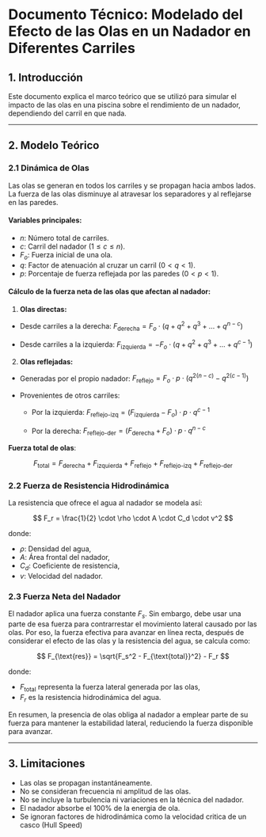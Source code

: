 # Documento Técnico: Modelado del Efecto de las Olas en un Nadador en Diferentes Carriles

## 1. Introducción

Este documento explica el marco teórico que se utilizó para simular el impacto de las olas en una piscina sobre el rendimiento de un nadador, dependiendo del carril en que nada.

---

## 2. Modelo Teórico

### 2.1 Dinámica de Olas

Las olas se generan en todos los carriles y se propagan hacia ambos lados. La fuerza de las olas disminuye al atravesar los separadores y al reflejarse en las paredes.

#### Variables principales:

* $n$: Número total de carriles.
* $c$: Carril del nadador ($1 \leq c \leq n$).
* $F_o$: Fuerza inicial de una ola.
* $q$: Factor de atenuación al cruzar un carril ($0 < q < 1$).
* $p$: Porcentaje de fuerza reflejada por las paredes ($0 < p < 1$).

#### Cálculo de la fuerza neta de las olas que afectan al nadador:

1. **Olas directas:**

  * Desde carriles a la derecha:
    $F_{\text{derecha}} = F_o \cdot (q + q^2 + q^3 + \ldots + q^{n-c})$

  * Desde carriles a la izquierda:
    $F_{\text{izquierda}} = -F_o \cdot (q + q^2 + q^3 + \ldots + q^{c-1})$

2. **Olas reflejadas:**

  * Generadas por el propio nadador:
    $F_{\text{reflejo}} = F_o \cdot p \cdot (q^{2(n-c)} - q^{2(c-1)})$

  * Provenientes de otros carriles:

    * Por la izquierda:
      $F_{\text{reflejo-izq}} = (F_{\text{izquierda}} - F_o) \cdot p \cdot q^{c-1}$

    * Por la derecha:
      $F_{\text{reflejo-der}} = (F_{\text{derecha}} + F_o) \cdot p \cdot q^{n-c}$
      
**Fuerza total de olas**:

$$
F_{\text{total}} = F_{\text{derecha}} + F_{\text{izquierda}} + F_{\text{reflejo}} + F_{\text{reflejo-izq}} + F_{\text{reflejo-der}}
$$

### 2.2 Fuerza de Resistencia Hidrodinámica

La resistencia que ofrece el agua al nadador se modela así:

$$
F_r = \frac{1}{2} \cdot \rho \cdot A \cdot C_d \cdot v^2
$$

donde:

* $\rho$: Densidad del agua,
* $A$: Área frontal del nadador,
* $C_d$: Coeficiente de resistencia,
* $v$: Velocidad del nadador.

### 2.3 Fuerza Neta del Nadador

El nadador aplica una fuerza constante $F_s$. Sin embargo, debe usar una parte de esa fuerza para contrarrestar el movimiento lateral causado por las olas. Por eso, la fuerza efectiva para avanzar en línea recta, después de considerar el efecto de las olas y la resistencia del agua, se calcula como:

$$
F_{\text{res}} = \sqrt{F_s^2 - F_{\text{total}}^2} - F_r
$$

donde:

* $F_{\text{total}}$ representa la fuerza lateral generada por las olas,
* $F_r$ es la resistencia hidrodinámica del agua.

En resumen, la presencia de olas obliga al nadador a emplear parte de su fuerza para mantener la estabilidad lateral, reduciendo la fuerza disponible para avanzar.

---

## 3. Limitaciones

  * Las olas se propagan instantáneamente.
  * No se consideran frecuencia ni amplitud de las olas.
  * No se incluye la turbulencia ni variaciones en la técnica del nadador.
  * El nadador absorbe el 100% de la energia de ola.
  * Se ignoran factores de hidrodinámica como la velocidad critica de un casco (Hull Speed)
